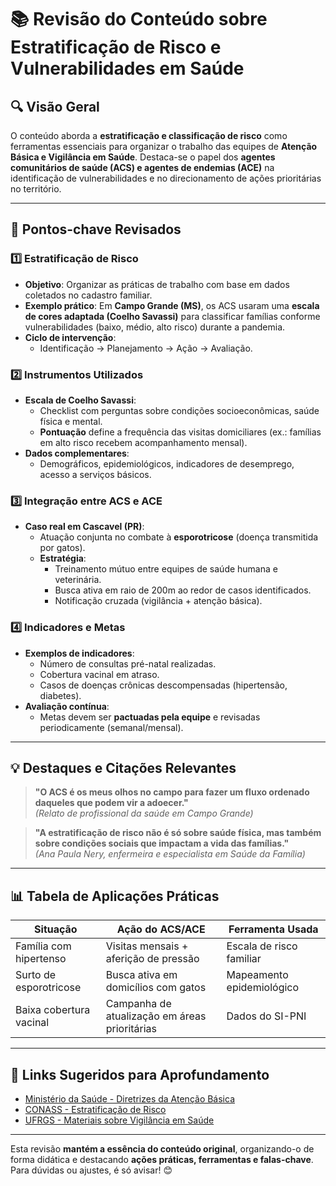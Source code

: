 # 📚 Revisão do Conteúdo sobre Estratificação de Risco e Vulnerabilidades em Saúde  

## 🔍 **Visão Geral**  
O conteúdo aborda a **estratificação e classificação de risco** como ferramentas essenciais para organizar o trabalho das equipes de **Atenção Básica e Vigilância em Saúde**. Destaca-se o papel dos **agentes comunitários de saúde (ACS) e agentes de endemias (ACE)** na identificação de vulnerabilidades e no direcionamento de ações prioritárias no território.  

---

## 📌 **Pontos-chave Revisados**  

### 1️⃣ **Estratificação de Risco**  
- **Objetivo**: Organizar as práticas de trabalho com base em dados coletados no cadastro familiar.  
- **Exemplo prático**: Em **Campo Grande (MS)**, os ACS usaram uma **escala de cores adaptada (Coelho Savassi)** para classificar famílias conforme vulnerabilidades (baixo, médio, alto risco) durante a pandemia.  
- **Ciclo de intervenção**:  
  - Identificação → Planejamento → Ação → Avaliação.  

### 2️⃣ **Instrumentos Utilizados**  
- **Escala de Coelho Savassi**:  
  - Checklist com perguntas sobre condições socioeconômicas, saúde física e mental.  
  - **Pontuação** define a frequência das visitas domiciliares (ex.: famílias em alto risco recebem acompanhamento mensal).  
- **Dados complementares**:  
  - Demográficos, epidemiológicos, indicadores de desemprego, acesso a serviços básicos.  

### 3️⃣ **Integração entre ACS e ACE**  
- **Caso real em Cascavel (PR)**:  
  - Atuação conjunta no combate à **esporotricose** (doença transmitida por gatos).  
  - **Estratégia**:  
    - Treinamento mútuo entre equipes de saúde humana e veterinária.  
    - Busca ativa em raio de 200m ao redor de casos identificados.  
    - Notificação cruzada (vigilância + atenção básica).  

### 4️⃣ **Indicadores e Metas**  
- **Exemplos de indicadores**:  
  - Número de consultas pré-natal realizadas.  
  - Cobertura vacinal em atraso.  
  - Casos de doenças crônicas descompensadas (hipertensão, diabetes).  
- **Avaliação contínua**:  
  - Metas devem ser **pactuadas pela equipe** e revisadas periodicamente (semanal/mensal).  

---

## 💡 **Destaques e Citações Relevantes**  
> **"O ACS é os meus olhos no campo para fazer um fluxo ordenado daqueles que podem vir a adoecer."**  
> *(Relato de profissional da saúde em Campo Grande)*  

> **"A estratificação de risco não é só sobre saúde física, mas também sobre condições sociais que impactam a vida das famílias."**  
> *(Ana Paula Nery, enfermeira e especialista em Saúde da Família)*  

---

## 📊 **Tabela de Aplicações Práticas**  
| **Situação**               | **Ação do ACS/ACE**                          | **Ferramenta Usada**               |  
|----------------------------|----------------------------------------------|------------------------------------|  
| Família com hipertenso     | Visitas mensais + aferição de pressão       | Escala de risco familiar          |  
| Surto de esporotricose     | Busca ativa em domicílios com gatos         | Mapeamento epidemiológico         |  
| Baixa cobertura vacinal    | Campanha de atualização em áreas prioritárias | Dados do SI-PNI                   |  

---

## 🔗 **Links Sugeridos para Aprofundamento**  
- [Ministério da Saúde - Diretrizes da Atenção Básica](https://www.gov.br/saude)  
- [CONASS - Estratificação de Risco](https://www.conass.org.br)  
- [UFRGS - Materiais sobre Vigilância em Saúde](https://www.ufrgs.br)  

--- 

Esta revisão **mantém a essência do conteúdo original**, organizando-o de forma didática e destacando **ações práticas, ferramentas e falas-chave**. Para dúvidas ou ajustes, é só avisar! 😊